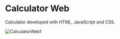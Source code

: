 # Calculator Web

Calculator developed with HTML, JavaScript and CSS.

![CalculatorWeb1](https://user-images.githubusercontent.com/110068135/196528879-4174591a-c123-4a1e-a59f-8aaa88660d62.png)

